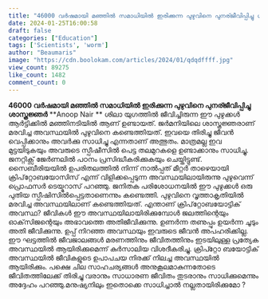 ```yaml
---
title: "46000 വർഷമായി മഞ്ഞിൽ സമാധിയിൽ ഇരിക്കുന്ന പുഴുവിനെ പുനര്ജീവിപ്പിച്ചു ശാസ്ത്രജ്ഞർ"
date: 2024-01-25T16:00:58
draft: false
categories: ["Education"]
tags: ['Scientists', 'worm']
author: "Beaumaris"
image: "https://cdn.boolokam.com/articles/2024/01/qdqdffff.jpg"
view_count: 89275
like_count: 1482
comment_count: 0
---
```


**46000 വർഷമായി മഞ്ഞിൽ സമാധിയിൽ ഇരിക്കുന്ന പുഴുവിനെ പുനര്ജീവിപ്പിച്ചു ശാസ്ത്രജ്ഞർ** **Anoop Nair ** ശിലാ യുഗത്തിൽ ജീവിച്ചിരുന്ന ഈ പുഴുക്കൾ ആർട്ടിക്കിൽ മഞ്ഞിനടിയിൽ ആണ് ഉണ്ടായത്. ജർമനിയിലെ ശാസ്ത്രജ്ഞരാണ് മരവിച്ച അവസ്ഥയിൽ പുഴുവിനെ കണ്ടെത്തിയത്. ഇവയെ തിരിച്ചു ജീവൻ വെപ്പിക്കാനും അവർക്കു സാധിച്ചു എന്നതാണ് അത്ഭുതം. മാത്രമല്ല ഇവ മുട്ടയിടുകയും അവരുടെ സ്പീഷീസിൽ പെട്ട തലമുറകളെ ഉണ്ടാക്കാനും സാധിച്ചു. ജനറ്റിക്സ് ജേർണലിൽ പഠനം പ്രസിദ്ധീകരിക്കുകയും ചെയ്തിട്ടുണ്ട്. സൈബീരിയയിൽ ഉപരിതലത്തിൽ നിന്ന് നാൽപ്പത് മീറ്റർ താഴെയായി ക്രിപ്‌റ്റോബയോസിസ് എന്ന് വിളിക്കപ്പെടുന്ന അവസ്ഥയിലായിരുന്നു പുഴുവെന്ന് പ്രൊഫസർ ടെയ്മുറാസ് പറഞ്ഞു. ജനിതക പരിശോധനയിൽ ഈ പുഴുക്കൾ ഒരു പുതിയ സ്പീഷിസിൽപ്പെട്ടതാണെന്നും കണ്ടെത്തി. പുഴുവിനെ വൃത്താകൃതിയിൽ മരവിച്ച അവസ്ഥയിലാണ് കണ്ടെത്തിയത്. എന്താണ് ക്രിപ്‌റ്റോബയോട്ടിക് അവസ്ഥ? ജീവികൾ ഈ അവസ്ഥയിലായിരിക്കുമ്പോൾ ജലത്തിന്റെയും ഓക്‌സിജന്റെയും അഭാവത്തെ അതിജീവിക്കുന്നു. ഉണർന്ന തണുപ്പും ഉയർന്ന ചൂടും അതി ജീവിക്കുന്നു. ഉപ്പ് നിറഞ്ഞ അവസ്ഥയും ഇവരുടെ ജീവൻ അപഹരിക്കില്ല. ഈ ഘട്ടത്തിൽ ജീവജാലങ്ങൾ മരണത്തിനും ജീവിതത്തിനും ഇടയിലുള്ള പ്രത്യേക അവസ്ഥയിൽ ആയിരിക്കുമെന്ന് കുർസാലിയ വിശദീകരിച്ചു. ക്രിപ്റ്റോ ബയോട്ടിക് അവസ്ഥയിൽ ജീവികളുടെ ഉപാപചയ നിരക്ക് നിലച്ച അവസ്ഥയിൽ ആയിരിക്കും. പക്ഷെ ചില സാഹചര്യങ്ങൾ അനുകൂലമാകുന്നതോടെ ജീവിതത്തിലേക്ക് തിരിച്ചു വരാനും സാധാരണ ജീവിതം തുടരാനും സാധിക്കുമെന്നും അദ്ദേഹം പറഞ്ഞു.മനുഷ്യനിലും ഇതൊക്കെ സാധിച്ചാൽ നല്ലതായിരിക്കുമോ ?
